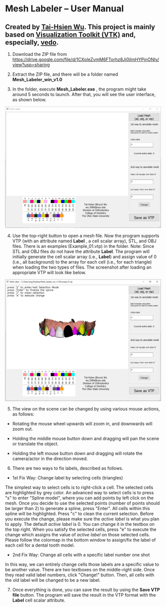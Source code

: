 Mesh Labeler – User Manual
==========================
Created by [Tai-Hsien Wu](https://github.com/Tai-Hsien).
This project is mainly based on [Visualization Toolkit (VTK)](https://vtk.org/) and, especially, [vedo](https://github.com/marcomusy/vedo).
------------

1.  Download the ZIP file from
    <https://drive.google.com/file/d/1CXoIeZvmM6FTorhz8Jj0iImHYPjnONIv/view?usp=sharing>

2.  Extract the ZIP file, and there will be a folder named
    **Mesh_Labeler_win_v1.0**

3.  In the folder, execute **Mesh_Labeler.exe** , the program might take around
    5 seconds to launch. After that, you will see the user interface, as shown
    below.

![Figure 1. The user interface of **Mesh Labeler**](./figure1.jpg)

4.  Use the top-right button to open a mesh file. Now the program supports VTP
    (with an attribute named **Label** , a cell scalar array), STL, and OBJ
    files. There is an examples (Example_01.vtp) in the folder. Note: Since STL and OBJ files do not have the attribute **Label**.
    The program will initially generate the cell scalar array (i.e., **Label**)
    and assign value of 0 (i.e., all background) to the array for each cell
    (i.e., for each triangle) when loading the two types of files. The
    screenshot after loading an appropriate VTP will look like below.

![Figure 2. After loading a suitable VTP file, you can see the model in the center of the window.](./figure2.jpg)

5.  The view on the scene can be changed by using various mouse actions, as
    follows:

-   Rotating the mouse wheel upwards will zoom in, and downwards will zoom out.

-   Holding the middle mouse button down and dragging will pan the scene or
    translate the object.

-   Holding the left mouse button down and dragging will rotate the camera/actor
    in the direction moved.

6.  There are two ways to fix labels, described as follows.

-   1st Fix Way: Change label by selecting cells (triangles)

The simplest way to select cells is to right-click a cell. The selected cells are highlighted by grey color. An advanced way to select cells is to press "s" to enter "Spline model",
 where you can add points by left click on the mesh. Once you decide to use the selected points (number of points should be larger than 2) to generate a spline, press "Enter". All cells within this spline will be highlighted.
 Press "c" to clean the current selection. Before you execute the change, please make sure the *active label* is what you plan to apply. The default *active label* is 0. You can change it in the textbox on the top right.
When you satisfy the selected cells, press "e" to execute the change which assigns the value of *active label* on those selected cells. Please follow the colormap in the bottom window
to assign/fix the label of each cell for a dental tooth model.

-   2nd Fix Way: Change all cells with a specific label number one shot

In this way, we can entirely change cells those labels are a specific value to be
another value. There are two textboxes on the middle-right side. Once they read valid label numbers, click "Change!"
button. Then, all cells with the old label will be changed to be a new label.

7.  Once everything is done, you can save the result by using the **Save VTP
    file** button. The program will save the result in the VTP format with the
    **Label** cell scalar attribute.

